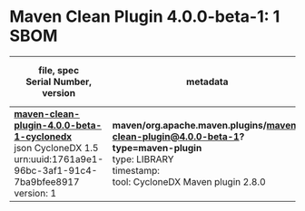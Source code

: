Maven Clean Plugin 4.0.0-beta-1: 1 SBOM
=======

| file, spec<br>Serial Number, version| metadata | components<br>by type<br>- libs purl types |
| ----------------------------------- | -------- | ------------------------------------------ |
| **[maven-clean-plugin-4.0.0-beta-1-cyclonedx](maven/org.apache.maven.plugins/maven-clean-plugin/4.0.0-beta-1/maven-clean-plugin-4.0.0-beta-1-cyclonedx.json)**<br>json CycloneDX 1.5<br>urn:uuid:1761a9e1-96bc-3af1-91c4-7ba9bfee8917<br>version: 1 | **maven/org.apache.maven.plugins/maven-clean-plugin@4.0.0-beta-1?type=maven-plugin**<br>type: LIBRARY<br>timestamp: <br>tool: CycloneDX Maven plugin 2.8.0 | 10<br>`library`: 10 <br>- `maven`: 10  |
